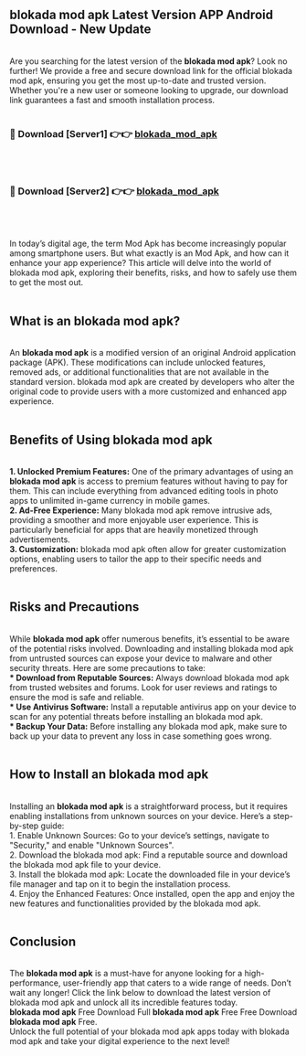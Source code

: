 ## blokada mod apk Latest Version APP Android Download - New Update
<br>
Are you searching for the latest version of the <strong>blokada mod apk</strong>? Look no further! We provide a free and secure download link for the official blokada mod apk, ensuring you get the most up-to-date and trusted version. Whether you're a new user or someone looking to upgrade, our download link guarantees a fast and smooth installation process.
<br>
<br>
<h3>🔴 Download [Server1] 👉👉 <a href="https://modyolo.store/blokada+mod+apk">blokada_mod_apk</a></h3><br>
<br>
<h3>🔴 Download [Server2] 👉👉 <a href="https://modyolo.store/blokada+mod+apk">blokada_mod_apk</a></h3><br>
<br>
<br>
In today’s digital age, the term Mod Apk has become increasingly popular among smartphone users. But what exactly is an Mod Apk, and how can it enhance your app experience? This article will delve into the world of blokada mod apk, exploring their benefits, risks, and how to safely use them to get the most out.
<br>
<br>
<h2>What is an blokada mod apk?</h2>
<br>
An <strong>blokada mod apk</strong> is a modified version of an original Android application package (APK). These modifications can include unlocked features, removed ads, or additional functionalities that are not available in the standard version. blokada mod apk are created by developers who alter the original code to provide users with a more customized and enhanced app experience.
<br>
<br>
<h2>Benefits of Using blokada mod apk</h2>
<br>
<strong> 1. Unlocked Premium Features:</strong> One of the primary advantages of using an <strong>blokada mod apk</strong> is access to premium features without having to pay for them. This can include everything from advanced editing tools in photo apps to unlimited in-game currency in mobile games.
<br>
<strong> 2. Ad-Free Experience:</strong> Many blokada mod apk remove intrusive ads, providing a smoother and more enjoyable user experience. This is particularly beneficial for apps that are heavily monetized through advertisements.
<br>
<strong> 3. Customization:</strong> blokada mod apk often allow for greater customization options, enabling users to tailor the app to their specific needs and preferences.
<br>
<br>
<h2>Risks and Precautions</h2>
<br>
While <strong>blokada mod apk</strong> offer numerous benefits, it’s essential to be aware of the potential risks involved. Downloading and installing blokada mod apk from untrusted sources can expose your device to malware and other security threats. Here are some precautions to take:
<br>
<strong> * Download from Reputable Sources:</strong> Always download blokada mod apk from trusted websites and forums. Look for user reviews and ratings to ensure the mod is safe and reliable.
<br>
<strong> * Use Antivirus Software:</strong> Install a reputable antivirus app on your device to scan for any potential threats before installing an blokada mod apk.
<br>
<strong> * Backup Your Data:</strong> Before installing any blokada mod apk, make sure to back up your data to prevent any loss in case something goes wrong.
<br>
<br>
<h2>How to Install an blokada mod apk</h2>
<br>
Installing an <strong>blokada mod apk</strong> is a straightforward process, but it requires enabling installations from unknown sources on your device. Here’s a step-by-step guide:
<br>
 1. Enable Unknown Sources: Go to your device’s settings, navigate to "Security," and enable "Unknown Sources".
<br>
 2. Download the blokada mod apk: Find a reputable source and download the blokada mod apk file to your device.
<br>
 3. Install the blokada mod apk: Locate the downloaded file in your device’s file manager and tap on it to begin the installation process.
<br>
 4. Enjoy the Enhanced Features: Once installed, open the app and enjoy the new features and functionalities provided by the blokada mod apk.
<br>
<br>
<h2><strong>Conclusion</strong></h2>
<br>
The <strong>blokada mod apk</strong> is a must-have for anyone looking for a high-performance, user-friendly app that caters to a wide range of needs. Don’t wait any longer! Click the link below to download the latest version of blokada mod apk and unlock all its incredible features today.
<br>
<strong>blokada mod apk</strong> Free Download Full <strong>blokada mod apk</strong> Free Free Download <strong>blokada mod apk</strong> Free.
<br>
Unlock the full potential of your blokada mod apk apps today with blokada mod apk and take your digital experience to the next level!